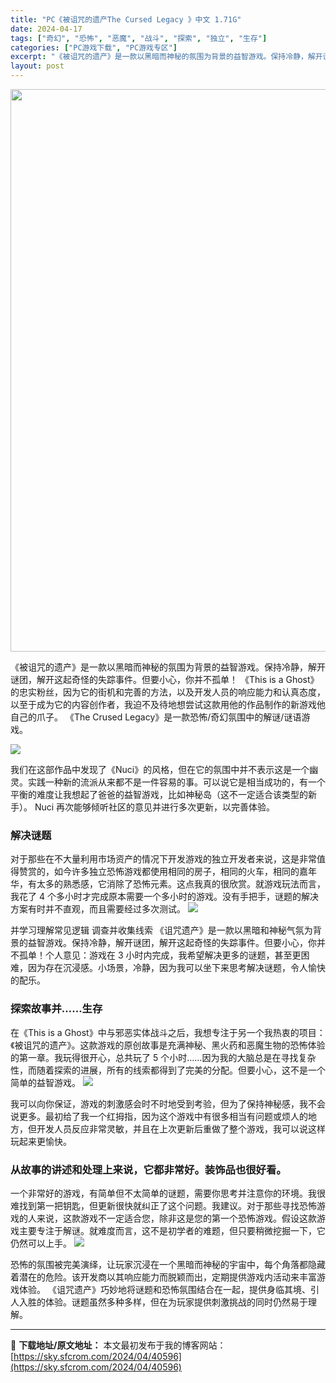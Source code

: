 ```yaml
---
title: "PC《被诅咒的遗产The Cursed Legacy 》中文 1.71G"
date: 2024-04-17
tags: ["奇幻", "恐怖", "恶魔", "战斗", "探索", "独立", "生存"]
categories: ["PC游戏下载", "PC游戏专区"]
excerpt: "《被诅咒的遗产》是一款以黑暗而神秘的氛围为背景的益智游戏。保持冷静，解开谜团，解开这起奇怪的失踪事件。但要小心，你并不孤单！ 《This is a Ghost》的忠实粉丝，因为它的街机和完善的方法，以及开发人员的响应能力和认真态度，以至于成为它的内容创作者，我迫不及待地想尝试这款用他的作品制作的新游&hellip;"
layout: post
---
```


<img class="size-full wp-image-40597 aligncenter" src="https://sky.sfcrom.com/wp-content/uploads/2024/04/2024041704064198.webp" alt="" width="600" height="900" />

《被诅咒的遗产》是一款以黑暗而神秘的氛围为背景的益智游戏。保持冷静，解开谜团，解开这起奇怪的失踪事件。但要小心，你并不孤单！ 《This is a Ghost》的忠实粉丝，因为它的街机和完善的方法，以及开发人员的响应能力和认真态度，以至于成为它的内容创作者，我迫不及待地想尝试这款用他的作品制作的新游戏他自己的爪子。 《The Crused Legacy》是一款恐怖/奇幻氛围中的解谜/谜语游戏。

<img src="https://sky.sfcrom.com/wp-content/uploads/2024/04/20240417120832-54e77.jpeg" />

<span>我们在这部作品中发现了《Nuci》的风格，但在它的氛围中并不表示这是一个幽灵。实践一种新的流派从来都不是一件容易的事。可以说它是相当成功的，有一个平衡的难度让我想起了爸爸的益智游戏，比如神秘岛（这不一定适合该类型的新手）。 Nuci 再次能够倾听社区的意见并进行多次更新，以完善体验。</span>
<h3><span>解决谜题</span></h3>
<span>对于那些在不大量利用市场资产的情况下开发游戏的独立开发者来说，这是非常值得赞赏的，如今许多独立恐怖游戏都使用相同的房子，相同的火车，相同的嘉年华，有太多的熟悉感，它消除了恐怖元素。这点我真的很欣赏。就游戏玩法而言，我花了 4 个多小时才完成原本需要一个多小时的游戏。没有手把手，谜题的解决方案有时并不直观，而且需要经过多次测试。</span>

<img src="https://sky.sfcrom.com/wp-content/uploads/2024/04/20240417120836-3bde3.jpeg" />

<span>并学习理解常见逻辑 调查并收集线索 《诅咒遗产》是一款以黑暗和神秘气氛为背景的益智游戏。保持冷静，解开谜团，解开这起奇怪的失踪事件。但要小心，你并不孤单！个人意见：游戏在 3 小时内完成，我希望解决更多的谜题，甚至更困难，因为存在沉浸感。小场景，冷静，因为我可以坐下来思考解决谜题，令人愉快的配乐。</span>
<h3><span>探索故事并……生存</span></h3>
<span>在《This is a Ghost》中与邪恶实体战斗之后，我想专注于另一个我热衷的项目：《被诅咒的遗产》。这款游戏的原创故事是充满神秘、黑火药和恶魔生物的恐怖体验的第一章。我玩得很开心，总共玩了 5 个小时……因为我的大脑总是在寻找复杂性，而随着探索的进展，所有的线索都得到了完美的分配。但要小心，这不是一个简单的益智游戏。</span>

<img src="https://sky.sfcrom.com/wp-content/uploads/2024/04/20240417120839-ea3e9.jpeg" />

<span>我可以向你保证，游戏的刺激感会时不时地受到考验，但为了保持神秘感，我不会说更多。最初给了我一个红拇指，因为这个游戏中有很多相当有问题或烦人的地方，但开发人员反应非常灵敏，并且在上次更新后重做了整个游戏，我可以说这样玩起来更愉快。</span>
<h3><span>从故事的讲述和处理上来说，它都非常好。装饰品也很好看。</span></h3>
<span>一个非常好的游戏，有简单但不太简单的谜题，需要你思考并注意你的环境。我很难找到第一把钥匙，但更新很快就纠正了这个问题。我建议。对于那些寻找恐怖游戏的人来说，这款游戏不一定适合您，除非这是您的第一个恐怖游戏。假设这款游戏主要专注于解谜。就难度而言，这不是初学者的难题，但只要稍微挖掘一下，它仍然可以上手。</span>

<img src="https://sky.sfcrom.com/wp-content/uploads/2024/04/20240417120843-5f16a.jpeg" />

恐怖的氛围被完美演绎，让玩家沉浸在一个黑暗而神秘的宇宙中，每个角落都隐藏着潜在的危险。该开发商以其响应能力而脱颖而出，定期提供游戏内活动来丰富游戏体验。 《诅咒遗产》巧妙地将谜题和恐怖氛围结合在一起，提供身临其境、引人入胜的体验。谜题虽然多种多样，但在为玩家提供刺激挑战的同时仍然易于理解。

---
📖 **下载地址/原文地址：** 本文最初发布于我的博客网站：[https://sky.sfcrom.com/2024/04/40596](https://sky.sfcrom.com/2024/04/40596)
